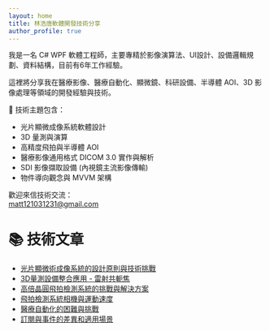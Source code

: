 ```yaml
---
layout: home
title: 林浩唐軟體開發技術分享
author_profile: true
---
```


我是一名 C# WPF 軟體工程師，主要專精於影像演算法、UI設計、設備邏輯規劃、資料結構，目前有6年工作經驗。 
  
這裡將分享我在醫療影像、醫療自動化、顯微鏡、科研設備、半導體 AOI、3D 影像處理等領域的開發經驗與技術。

🔧 技術主題包含：
- 光片顯微成像系統軟體設計
- 3D 量測與演算
- 高精度飛拍與半導體 AOI
- 醫療影像通用格式 DICOM 3.0 實作與解析
- SDI 影像擷取設備 (內視鏡主流影像傳輸)
- 物件導向觀念與 MVVM 架構

歡迎來信技術交流：  
matt121031231@gmail.com 

# 📚 技術文章

- [光片顯微術成像系統的設計原則與技術挑戰](./posts/LightSheet01.md)
- [3D量測設備整合應用 - 雷射共軛焦](./posts/OpticalProfiler01.md)
- [高倍晶圓飛拍檢測系統的挑戰與解決方案](./posts/MotionPhotography01.md)
- [飛拍檢測系統相機與運動速度](./posts/MotionPhotography02.md)
- [醫療自動化的困難與挑戰](./posts/MedicalAutomation01.md)
- [訂閱與事件的差異和適用場景](./posts/RxAndEvent.md)

